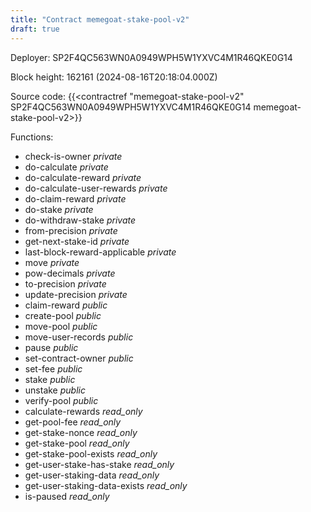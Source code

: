 ```yaml
---
title: "Contract memegoat-stake-pool-v2"
draft: true
---
```

Deployer: SP2F4QC563WN0A0949WPH5W1YXVC4M1R46QKE0G14


 



Block height: 162161 (2024-08-16T20:18:04.000Z)

Source code: {{<contractref "memegoat-stake-pool-v2" SP2F4QC563WN0A0949WPH5W1YXVC4M1R46QKE0G14 memegoat-stake-pool-v2>}}

Functions:

* check-is-owner _private_
* do-calculate _private_
* do-calculate-reward _private_
* do-calculate-user-rewards _private_
* do-claim-reward _private_
* do-stake _private_
* do-withdraw-stake _private_
* from-precision _private_
* get-next-stake-id _private_
* last-block-reward-applicable _private_
* move _private_
* pow-decimals _private_
* to-precision _private_
* update-precision _private_
* claim-reward _public_
* create-pool _public_
* move-pool _public_
* move-user-records _public_
* pause _public_
* set-contract-owner _public_
* set-fee _public_
* stake _public_
* unstake _public_
* verify-pool _public_
* calculate-rewards _read_only_
* get-pool-fee _read_only_
* get-stake-nonce _read_only_
* get-stake-pool _read_only_
* get-stake-pool-exists _read_only_
* get-user-stake-has-stake _read_only_
* get-user-staking-data _read_only_
* get-user-staking-data-exists _read_only_
* is-paused _read_only_
